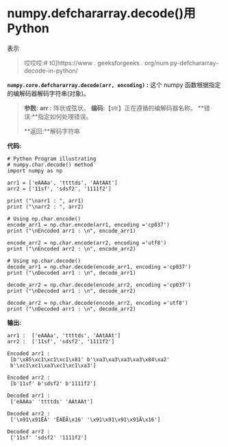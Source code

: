 # numpy.defchararray.decode()用 Python

表示

> 哎哎哎:# t0]https://www . geeksforgeeks . org/num py-defchararray-decode-in-python/

**`numpy.core.defchararray.decode(arr, encoding)` :** 这个 numpy 函数根据指定的编解码器解码字符串(对象)。

> **参数:**
> **arr :** 阵状或弦状。
> **编码:**【str】正在遵循的编解码器名称。
> **错误:**指定如何处理错误。
> 
> **返回:**解码字符串

**代码:**

```
# Python Program illustrating 
# numpy.char.decode() method 
import numpy as np 

arr1 = ['eAAAa', 'ttttds', 'AAtAAt']
arr2 = ['11sf', 'sdsf2', '1111f2']

print ("\narr1 : ", arr1)
print ("\narr2 : ", arr2)

# Using np.char.encode()
encode_arr1 = np.char.encode(arr1, encoding ='cp037')
print ("\nEncoded arr1 : \n", encode_arr1)

encode_arr2 = np.char.encode(arr2, encoding ='utf8')
print ("\nEncoded arr2 : \n", encode_arr2)

# Using np.char.decode()
decode_arr1 = np.char.decode(encode_arr1, encoding ='cp037')
print ("\nDecoded arr1 : \n", decode_arr1)

decode_arr2 = np.char.decode(encode_arr2, encoding ='cp037')
print ("\nDecoded arr1 : \n", decode_arr2)

decode_arr2 = np.char.decode(encode_arr2, encoding ='utf8')
print ("\nDecoded arr1 : \n", decode_arr2)
```

**输出:**

```
arr1 :  ['eAAAa', 'ttttds', 'AAtAAt']
arr2 :  ['11sf', 'sdsf2', '1111f2']

Encoded arr1 : 
 [b'\x85\xc1\xc1\xc1\x81' b'\xa3\xa3\xa3\xa3\x84\xa2'
 b'\xc1\xc1\xa3\xc1\xc1\xa3']

Encoded arr2 : 
 [b'11sf' b'sdsf2' b'1111f2']

Decoded arr1 : 
 ['eAAAa' 'ttttds' 'AAtAAt']

Decoded arr2 : 
 ['\x91\x91ËÃ' 'ËÀËÃ\x16' '\x91\x91\x91\x91Ã\x16']

Decoded arr2 : 
 ['11sf' 'sdsf2' '1111f2']

```
